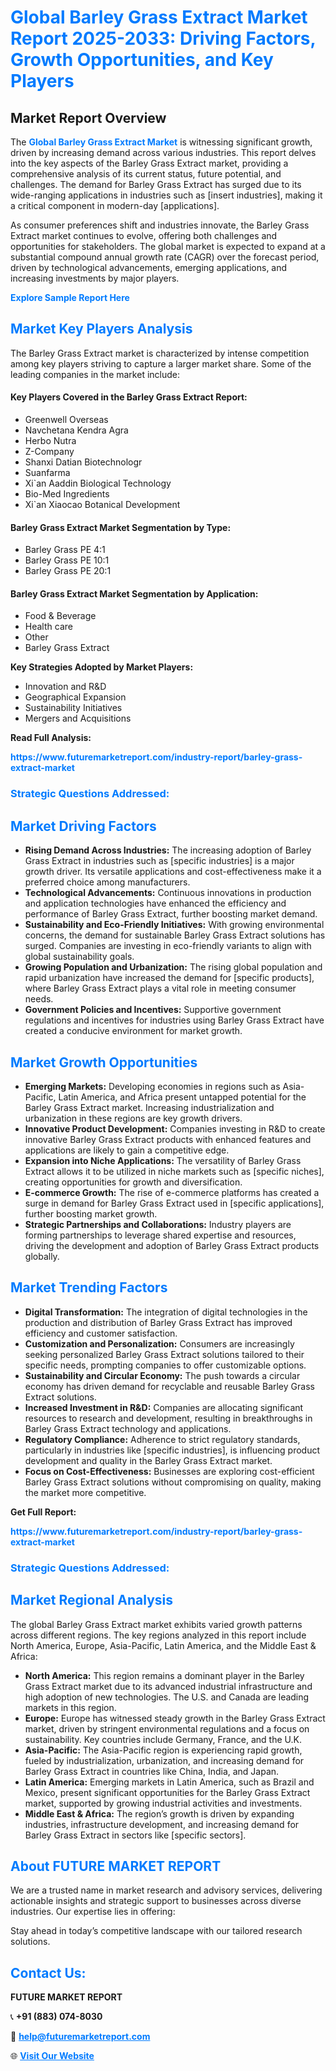 <h1 style="color: #007BFF;">Global Barley Grass Extract Market Report 2025-2033: Driving Factors, Growth Opportunities, and Key Players</h1>

<section id="overview">
<h2>Market Report Overview</h2>
<p>The <a href="https://www.futuremarketreport.com/industry-report/barley-grass-extract-market" style="color: #007BFF; text-decoration: none;"><strong>Global Barley Grass Extract Market</strong></a> is witnessing significant growth, driven by increasing demand across various industries. This report delves into the key aspects of the Barley Grass Extract market, providing a comprehensive analysis of its current status, future potential, and challenges. The demand for Barley Grass Extract has surged due to its wide-ranging applications in industries such as [insert industries], making it a critical component in modern-day [applications].</p>
<p>As consumer preferences shift and industries innovate, the Barley Grass Extract market continues to evolve, offering both challenges and opportunities for stakeholders. The global market is expected to expand at a substantial compound annual growth rate (CAGR) over the forecast period, driven by technological advancements, emerging applications, and increasing investments by major players.</p>
</section>

<section id="overview">
<p><a href="https://www.futuremarketreport.com/request-sample/reportId=120089" style="color: #007BFF; text-decoration: none;"><strong>Explore Sample Report Here</strong></a></p>
</section>

<section id="key-players">
<h2 style="color: #007BFF;">Market Key Players Analysis</h2>
<p>The Barley Grass Extract market is characterized by intense competition among key players striving to capture a larger market share. Some of the leading companies in the market include:</p>
<h4>Key Players Covered in the Barley Grass Extract Report:</h4>
<ul><li>Greenwell Overseas</li><li>Navchetana Kendra Agra</li><li>Herbo Nutra</li><li>Z-Company</li><li>Shanxi Datian Biotechnologr</li><li>Suanfarma</li><li>Xi`an Aaddin Biological Technology</li><li>Bio-Med Ingredients</li><li>Xi`an Xiaocao Botanical Development</li></ul>
<h4>Barley Grass Extract Market Segmentation by Type:</h4>
<ul><li>Barley Grass PE 4:1</li><li>Barley Grass PE 10:1</li><li>Barley Grass PE 20:1</li></ul>

<h4>Barley Grass Extract Market Segmentation by Application:</h4>
<ul><li>Food &amp; Beverage</li><li>Health care</li><li>Other</li><li>Barley Grass Extract</li></ul>
<p><strong>Key Strategies Adopted by Market Players:</strong></p>
<ul>
<li>Innovation and R&D</li>
<li>Geographical Expansion</li>
<li>Sustainability Initiatives</li>
<li>Mergers and Acquisitions</li>
</ul>
</section>

<section>
<p><strong>Read Full Analysis: </strong></p><a href="https://www.futuremarketreport.com/industry-report/barley-grass-extract-market" style="color: #007BFF; text-decoration: none;"><strong>https://www.futuremarketreport.com/industry-report/barley-grass-extract-market</strong></a>
<h3 style="color: #007BFF;">Strategic Questions Addressed:</h3>
</section>

<section id="driving-factors">
<h2 style="color: #007BFF;">Market Driving Factors</h2>
<ul>
<li><strong>Rising Demand Across Industries:</strong> The increasing adoption of Barley Grass Extract in industries such as [specific industries] is a major growth driver. Its versatile applications and cost-effectiveness make it a preferred choice among manufacturers.</li>
<li><strong>Technological Advancements:</strong> Continuous innovations in production and application technologies have enhanced the efficiency and performance of Barley Grass Extract, further boosting market demand.</li>
<li><strong>Sustainability and Eco-Friendly Initiatives:</strong> With growing environmental concerns, the demand for sustainable Barley Grass Extract solutions has surged. Companies are investing in eco-friendly variants to align with global sustainability goals.</li>
<li><strong>Growing Population and Urbanization:</strong> The rising global population and rapid urbanization have increased the demand for [specific products], where Barley Grass Extract plays a vital role in meeting consumer needs.</li>
<li><strong>Government Policies and Incentives:</strong> Supportive government regulations and incentives for industries using Barley Grass Extract have created a conducive environment for market growth.</li>
</ul>
</section>

<section id="growth-opportunities">
<h2 style="color: #007BFF;">Market Growth Opportunities</h2>
<ul>
<li><strong>Emerging Markets:</strong> Developing economies in regions such as Asia-Pacific, Latin America, and Africa present untapped potential for the Barley Grass Extract market. Increasing industrialization and urbanization in these regions are key growth drivers.</li>
<li><strong>Innovative Product Development:</strong> Companies investing in R&D to create innovative Barley Grass Extract products with enhanced features and applications are likely to gain a competitive edge.</li>
<li><strong>Expansion into Niche Applications:</strong> The versatility of Barley Grass Extract allows it to be utilized in niche markets such as [specific niches], creating opportunities for growth and diversification.</li>
<li><strong>E-commerce Growth:</strong> The rise of e-commerce platforms has created a surge in demand for Barley Grass Extract used in [specific applications], further boosting market growth.</li>
<li><strong>Strategic Partnerships and Collaborations:</strong> Industry players are forming partnerships to leverage shared expertise and resources, driving the development and adoption of Barley Grass Extract products globally.</li>
</ul>
</section>

<section id="trending-factors">
<h2 style="color: #007BFF;">Market Trending Factors</h2>
<ul>
<li><strong>Digital Transformation:</strong> The integration of digital technologies in the production and distribution of Barley Grass Extract has improved efficiency and customer satisfaction.</li>
<li><strong>Customization and Personalization:</strong> Consumers are increasingly seeking personalized Barley Grass Extract solutions tailored to their specific needs, prompting companies to offer customizable options.</li>
<li><strong>Sustainability and Circular Economy:</strong> The push towards a circular economy has driven demand for recyclable and reusable Barley Grass Extract solutions.</li>
<li><strong>Increased Investment in R&D:</strong> Companies are allocating significant resources to research and development, resulting in breakthroughs in Barley Grass Extract technology and applications.</li>
<li><strong>Regulatory Compliance:</strong> Adherence to strict regulatory standards, particularly in industries like [specific industries], is influencing product development and quality in the Barley Grass Extract market.</li>
<li><strong>Focus on Cost-Effectiveness:</strong> Businesses are exploring cost-efficient Barley Grass Extract solutions without compromising on quality, making the market more competitive.</li>
</ul>
</section>

<section>
<p><strong>Get Full Report: </strong></p><a href="https://www.futuremarketreport.com/industry-report/barley-grass-extract-market" style="color: #007BFF; text-decoration: none;"><strong>https://www.futuremarketreport.com/industry-report/barley-grass-extract-market</strong></a>
<h3 style="color: #007BFF;">Strategic Questions Addressed:</h3>
</section>


<section id="regional-analysis">
<h2 style="color: #007BFF;">Market Regional Analysis</h2>
<p>The global Barley Grass Extract market exhibits varied growth patterns across different regions. The key regions analyzed in this report include North America, Europe, Asia-Pacific, Latin America, and the Middle East & Africa:</p>
<ul>
<li><strong>North America:</strong> This region remains a dominant player in the Barley Grass Extract market due to its advanced industrial infrastructure and high adoption of new technologies. The U.S. and Canada are leading markets in this region.</li>
<li><strong>Europe:</strong> Europe has witnessed steady growth in the Barley Grass Extract market, driven by stringent environmental regulations and a focus on sustainability. Key countries include Germany, France, and the U.K.</li>
<li><strong>Asia-Pacific:</strong> The Asia-Pacific region is experiencing rapid growth, fueled by industrialization, urbanization, and increasing demand for Barley Grass Extract in countries like China, India, and Japan.</li>
<li><strong>Latin America:</strong> Emerging markets in Latin America, such as Brazil and Mexico, present significant opportunities for the Barley Grass Extract market, supported by growing industrial activities and investments.</li>
<li><strong>Middle East & Africa:</strong> The region’s growth is driven by expanding industries, infrastructure development, and increasing demand for Barley Grass Extract in sectors like [specific sectors].</li>
</ul>
</section>

<footer>
<h2 style="color: #007BFF;">About FUTURE MARKET REPORT</h2>
<p>We are a trusted name in market research and advisory services, delivering actionable insights and strategic support to businesses across diverse industries. Our expertise lies in offering:</p>

<p>Stay ahead in today’s competitive landscape with our tailored research solutions.</p>

<h2 style="color: #007BFF;">Contact Us:</h2>
<p><strong>FUTURE MARKET REPORT</strong></p>
<p>📞 <strong>+91 (883) 074-8030</strong></p>
<p>📧 <strong><a href="mailto:help@futuremarketreport.com" style="color: #007BFF;">help@futuremarketreport.com</a></strong></p>
<p>🌐 <strong><a href="https://www.futuremarketreport.com/" style="color: #007BFF;">Visit Our Website</a></strong></p>
</footer>